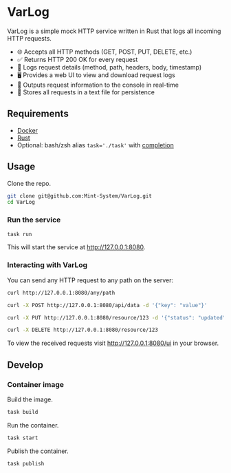 # VarLog

VarLog is a simple mock HTTP service written in Rust that logs all incoming HTTP requests.

- 🌐 Accepts all HTTP methods (GET, POST, PUT, DELETE, etc.)
- ✅ Returns HTTP 200 OK for every request
- 📝 Logs request details (method, path, headers, body, timestamp)
- 🖥️ Provides a web UI to view and download request logs
- 🔄 Outputs request information to the console in real-time
- 💾 Stores all requests in a text file for persistence

## Requirements

* [Docker](https://docs.docker.com/engine/install/)
* [Rust](https://www.rust-lang.org/tools/install)
* Optional: bash/zsh alias `task='./task'` with [completion](https://taskfile.build/#completion)

## Usage

Clone the repo.

```bash
git clone git@github.com:Mint-System/VarLog.git
cd VarLog
```

### Run the service

```bash
task run
```

This will start the service at <http://127.0.0.1:8080>.

### Interacting with VarLog

You can send any HTTP request to any path on the server:

```bash
curl http://127.0.0.1:8080/any/path

curl -X POST http://127.0.0.1:8080/api/data -d '{"key": "value"}'

curl -X PUT http://127.0.0.1:8080/resource/123 -d '{"status": "updated"}'

curl -X DELETE http://127.0.0.1:8080/resource/123
```

To view the received requests visit <http://127.0.0.1:8080/ui> in your browser.

## Develop

### Container image

Build the image.

```bash
task build
```

Run the container.

```bash
task start
```

Publish the container.

```bash
task publish
```